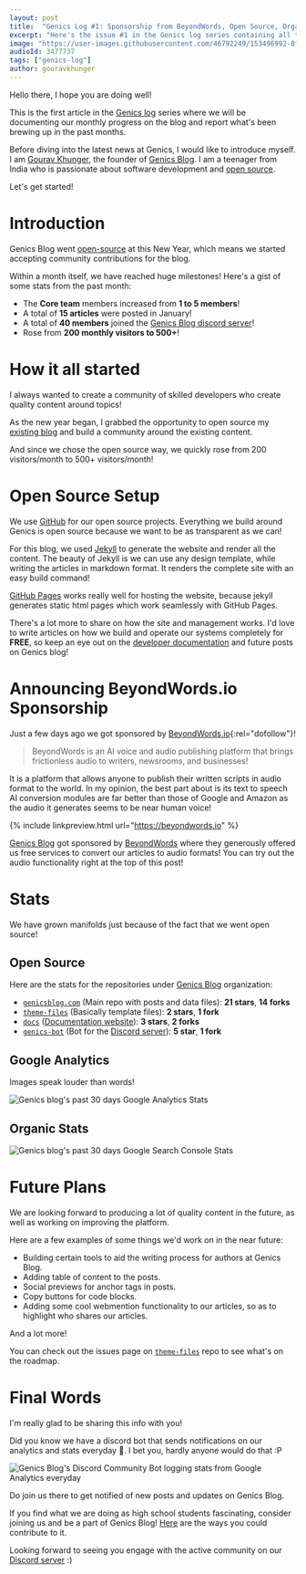 ```yaml
---
layout: post
title:  "Genics Log #1: Sponsorship from BeyondWords, Open Source, Organic Stats and more"
excerpt: "Here's the issue #1 in the Genics log series containing all the latest news and updates on our blog's past month of January!"
image: "https://user-images.githubusercontent.com/46792249/153496992-8f711280-7740-4153-b825-0b1ba556bf6c.jpg"
audioId: 3477737
tags: ["genics-log"]
author: gouravkhunger
---
```


Hello there, I hope you are doing well!

This is the first article in the [Genics log](/category/genics-log) series where we will be documenting our monthly progress on the blog and report what's been brewing up in the past months.

Before diving into the latest news at Genics, I would like to introduce myself. I am [Gourav Khunger](/author/gouravkhunger/), the founder of [Genics Blog](/). I am a teenager from India who is passionate about software development and [open source](/tag/open-source/).

Let's get started!

# Introduction

Genics Blog went [open-source](https://github.com/genicsblog) at this New Year, which means we started accepting community contributions for the blog.

Within a month itself, we have reached huge milestones! Here's a gist of some stats from the past month:

- The **Core team** members increased from **1 to 5 members**!
- A total of **15 articles** were posted in January!
- A total of **40 members** joined the [Genics Blog discord server](https://discord.genicsblog.com)!
- Rose from **200 monthly visitors to 500+**!

# How it all started

I always wanted to create a community of skilled developers who create quality content around topics!

As the new year began, I grabbed the opportunity to open source my [existing blog](https://blog.gouravkhunger.xyz) and build a community around the existing content.

And since we chose the open source way, we quickly rose from 200 visitors/month to 500+ visitors/month!

# Open Source Setup

We use [GitHub](https://github.com) for our open source projects. Everything we build around Genics is open source because we want to be as transparent as we can!

For this blog, we used [Jekyll](https://jekyllrb.com) to generate the website and render all the content. The beauty of Jekyll is we can use any design template, while writing the articles in markdown format. It renders the complete site with an easy build command!

[GitHub Pages](https://pages.github.com) works really well for hosting the website, because jekyll generates static html pages which work seamlessly with GitHub Pages.

There's a lot more to share on how the site and management works. I'd love to write articles on how we build and operate our systems completely for **FREE**, so keep an eye out on the [developer documentation](https://docs.genicsblog.com/developer) and future posts on Genics blog!

# Announcing BeyondWords.io Sponsorship

Just a few days ago we got sponsored by [BeyondWords.io](https://beyondwords.io/?utm_source=genicsblog.com&utm_medium=cpc&utm_campaign=advertisement){:rel="dofollow"}!

> BeyondWords is an AI voice and audio publishing platform that brings frictionless audio to writers, newsrooms, and businesses!

It is a platform that allows anyone to publish their written scripts in audio format to the world. In my opinion, the best part about is its text to speech AI conversion modules are far better than those of Google and Amazon as the audio it generates seems to be near human voice!

{% include linkpreview.html url="https://beyondwords.io" %}

[Genics Blog](/) got sponsored by [BeyondWords](https://beyondwords.io) where they generously offered us free services to convert our articles to audio formats! You can try out the audio functionality right at the top of this post!

# Stats

We have grown manifolds just because of the fact that we went open source!

## Open Source

Here are the stats for the repositories under [Genics Blog](https:/github.com/genicsblog) organization:

- [`genicsblog.com`](https://github.com/genicsblog/genicsblog.com) (Main repo with posts and data files): **21 stars**, **14 forks**
- [`theme-files`](https://github.com/genicsblog/theme-files) (Basically template files): **2 stars**, **1 fork**
- [`docs`](https://github.com/genicsblog/docs) ([Documentation website](https://docs.genicsblog.com)): **3 stars**, **2 forks**
- [`genics-bot`](https://github.com/genicsblog/genics-bot) (Bot for the [Discord server](https://discord.genicsblog.com)): **5 star**, **1 fork**

## Google Analytics

Images speak louder than words!

![Genics blog's past 30 days Google Analytics Stats](https://user-images.githubusercontent.com/46792249/153484864-a8bf7f54-03aa-4f30-95d8-7f94e2e94949.png)

## Organic Stats

![Genics blog's past 30 days Google Search Console Stats](https://user-images.githubusercontent.com/46792249/153484772-c2a0a786-0826-4771-85a8-c70f55dcb719.png)

# Future Plans

We are looking forward to producing a lot of quality content in the future, as well as working on improving the platform.

Here are a few examples of some things we'd work on in the near future:

- Building certain tools to aid the writing process for authors at Genics Blog.
- Adding table of content to the posts.
- Social previews for anchor tags in posts.
- Copy buttons for code blocks.
- Adding some cool webmention functionality to our articles, so as to highlight who shares our articles.

And a lot more!

You can check out the issues page on [`theme-files`](https://github.com/genicsblog/theme-files/issues) repo to see what's on the roadmap.

# Final Words

I'm really glad to be sharing this info with you!

Did you know we have a discord bot that sends notifications on our analytics and stats everyday 👀. I bet you, hardly anyone would do that :P

![Genics Blog's Discord Community Bot logging stats from Google Analytics everyday](https://user-images.githubusercontent.com/46792249/153487310-2dcd5854-4de9-47fa-a679-09a917d8564f.png)

Do join us there to get notified of new posts and updates on Genics Blog.

If you find what we are doing as high school students fascinating, consider joining us and be a part of Genics Blog! [Here](/contribute) are the ways you could contribute to it.

Looking forward to seeing you engage with the active community on our [Discord server](https://discord.genicsblog.com) :)
